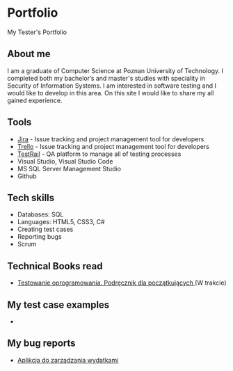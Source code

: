 # Portfolio 
My Tester's Portfolio

## About me
I am a graduate of Computer Science at Poznan University of Technology. I completed both my bachelor’s and master's studies with speciality in Security of Information Systems. I am interested in software testing and I would like to develop in this area. On this site I would like to share my all gained experience.

## Tools
  - [Jira](https://www.atlassian.com/software/jira0) - Issue tracking and project management tool for developers
  - [Trello](https://trello.com/) - Issue tracking and project management tool for developers
  - [TestRail](https://www.testrail.com/) - QA platform to manage all of testing processes
  - Visual Studio, Visual Studio Code
  - MS SQL Server Management Studio
  - Github
    
## Tech skills
  - Databases: SQL
  - Languages: HTML5, CSS3, C#
  - Creating test cases
  - Reporting bugs
  - Scrum

## Technical Books read
* [Testowanie oprogramowania. Podręcznik dla początkujących ](https://helion.pl/ksiazki/testowanie-oprogramowania-podrecznik-dla-poczatkujacych-rafal-pawlak,szteop.htm?_ga=NC.1384359092-1587824560&abpar1=desktop&abpar2=236563.1746781.&abpcid=41&abpid=11&bb_coid=3069019&bb_id=3#format/d) (W trakcie)

## My test case examples
  - 
    
## My bug reports
  - [Aplikcja do zarządzania wydatkami](https://trello.com/b/GPRSXaX3/aplikacja-wydatki)

